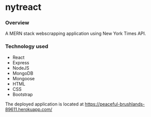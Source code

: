 # nytreact

### Overview
A MERN stack webscrapping application using New York Times API.

### Technology used
- React
- Express
- NodeJS
- MongoDB
- Mongoose
- HTML
- CSS
- Bootstrap

The deployed application is located at https://peaceful-brushlands-89611.herokuapp.com/
